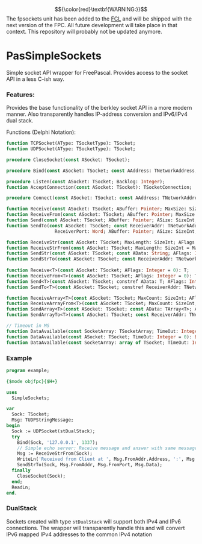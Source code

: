 $${\color{red}\textbf{WARNING:}}$$ The fpsockets unit has been added to the [FCL](https://gitlab.com/freepascal.org/fpc/source/-/blob/main/packages/fcl-net/src/fpsockets.pp) and will be shipped with the next version of the FPC.
All future development will take place in that context. This repository will probably not be updated anymore.

# PasSimpleSockets
Simple socket API wrapper for FreePascal.
Provides access to the socket API in a less C-ish way.

### Features:
Provides the base functionality of the berkley socket API in a more modern manner. Also transparently handles IP-address conversion and IPv6/IPv4 dual stack.

Functions (Delphi Notation):
```pascal
function TCPSocket(AType: TSocketType): TSocket; 
function UDPSocket(AType: TSocketType): TSocket; 

procedure CloseSocket(const ASocket: TSocket); 

procedure Bind(const ASocket: TSocket; const AAddress: TNetworkAddress; APort: Word);

procedure Listen(const ASocket: TSocket; Backlog: Integer); 
function AcceptConnection(const ASocket: TSocket): TSocketConnection; 

procedure Connect(const ASocket: TSocket; const AAddress: TNetworkAddress; APort: Word); 

function Receive(const ASocket: TSocket; ABuffer: Pointer; MaxSize: SizeInt; AFlags: Integer = 0): SizeInt; 
function ReceiveFrom(const ASocket: TSocket; ABuffer: Pointer; MaxSize: SizeInt; AFlags: Integer = 0): TReceiveFromResult;
function Send(const ASocket: TSocket; ABuffer: Pointer; ASize: SizeInt; AFlags: Integer = 0): SizeInt; 
function SendTo(const ASocket: TSocket; const ReceiverAddr: TNetworkAddress;
                  ReceiverPort: Word; ABuffer: Pointer; ASize: SizeInt; AFlags: Integer = 0): SizeInt; 

function ReceiveStr(const ASocket: TSocket; MaxLength: SizeInt; AFlags: Integer = 0): String; 
function ReceiveStrFrom(const ASocket: TSocket; MaxLength: SizeInt = MaxUDPPackageSize; AFlags: Integer = 0): TReceiveFromStringMessage; 
function SendStr(const ASocket: TSocket; const AData: String; AFlags: Integer = 0): SizeInt; 
function SendStrTo(const ASocket: TSocket; const ReceiverAddr: TNetworkAddress; ReceiverPort: Word; const AData: String; AFlags: Integer = 0): SizeInt; 
 
function Receive<T>(const ASocket: TSocket; AFlags: Integer = 0): T; 
function ReceiveFrom<T>(const ASocket: TSocket; AFlags: Integer = 0): TReceiveFromMessage<T>; 
function Send<T>(const ASocket: TSocket; constref AData: T; AFlags: Integer = 0): SizeInt; 
function SendTo<T>(const ASocket: TSocket; constref ReceiverAddr: TNetworkAddress; ReceiverPort: Word; const AData: T; AFlags: Integer = 0): SizeInt; 

function ReceiveArray<T>(const ASocket: TSocket; MaxCount: SizeInt; AFlags: Integer = 0): TArray<T>; 
function ReceiveArrayFrom<T>(const ASocket: TSocket; MaxCount: SizeInt; AFlags: Integer = 0): TReceiveFromMessage<TArray<T>>; 
function SendArray<T>(const ASocket: TSocket; const AData: TArray<T>; AFlags: Integer = 0): SizeInt; 
function SendArrayTo<T>(const ASocket: TSocket; const ReceiverAddr: TNetworkAddress; ReceiverPort: Word; const AData: TArray<T>; AFlags: Integer = 0): SizeInt; 

// Timeout in MS
function DataAvailable(const SocketArray: TSocketArray; TimeOut: Integer = 0): TSocketArray; 
function DataAvailable(const ASocket: TSocket; TimeOut: Integer = 0): Boolean; 
function DataAvailable(const SocketArray: array of TSocket; TimeOut: Integer = 0): TSocketArray;  
```

### Example
```pascal
program example;

{$mode objfpc}{$H+}

uses
  SimpleSockets;

var
  Sock: TSocket;
  Msg: TUDPStringMessage;
begin
  Sock := UDPSocket(stDualStack);
  try
    Bind(Sock, '127.0.0.1', 1337);
    // Simple echo server: Receive message and answer with same message
    Msg := ReceiveStrFrom(Sock);
    WriteLn('Received from Client at ', Msg.FromAddr.Address, ':', Msg.FromPort,' message: ', Msg.Data);
    SendStrTo(Sock, Msg.FromAddr, Msg.FromPort, Msg.Data);
  finally
    CloseSocket(Sock);
  end;
  ReadLn;
end.
```

### DualStack
Sockets created with type `stDualStack` will support both IPv4 and IPv6 connections. The wrapper will transparently handle this and will convert IPv6 mapped IPv4 addresses to the common IPv4 notation
